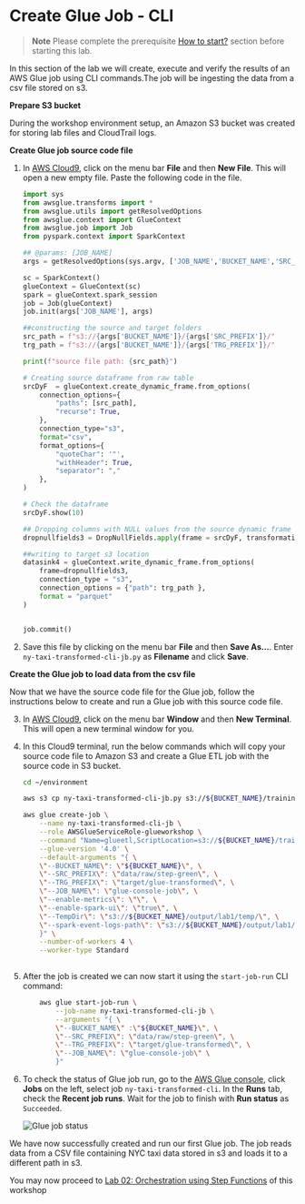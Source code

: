 # Create Glue Job - CLI

> **Note**
> Please complete the prerequisite [How to start?](/Lab%2000%3A%20Login%20and%20Initial%20Setup/README.md) section before starting this lab.

In this section of the lab we will create, execute and verify the results of an AWS Glue job using CLI commands.The job will be ingesting the data from a csv file stored on s3.

**Prepare S3 bucket**

During the workshop environment setup, an Amazon S3 bucket was created for storing lab files and CloudTrail logs.

**Create Glue job source code file**

1. In [AWS Cloud9](https://us-east-2.console.aws.amazon.com/cloud9/), click on the menu bar **File** and then **New File**. This will open a new empty file. Paste the following code in the file.
    ```python
    import sys
    from awsglue.transforms import *
    from awsglue.utils import getResolvedOptions
    from awsglue.context import GlueContext
    from awsglue.job import Job
    from pyspark.context import SparkContext

    ## @params: [JOB_NAME]
    args = getResolvedOptions(sys.argv, ['JOB_NAME','BUCKET_NAME','SRC_PREFIX','TRG_PREFIX'])

    sc = SparkContext()
    glueContext = GlueContext(sc)
    spark = glueContext.spark_session
    job = Job(glueContext)
    job.init(args['JOB_NAME'], args)

    ##constructing the source and target folders
    src_path = f"s3://{args['BUCKET_NAME']}/{args['SRC_PREFIX']}/"
    trg_path = f"s3://{args['BUCKET_NAME']}/{args['TRG_PREFIX']}/"

    print(f"source file path: {src_path}")

    # Creating source dataframe from raw table
    srcDyF  = glueContext.create_dynamic_frame.from_options(
        connection_options={
            "paths": [src_path],
            "recurse": True,
        },
        connection_type="s3",
        format="csv",
        format_options={
            "quoteChar": '"',
            "withHeader": True,
            "separator": ","
        },
    )

    # Check the dataframe
    srcDyF.show(10)

    ## Dropping columns with NULL values from the source dynamic frame
    dropnullfields3 = DropNullFields.apply(frame = srcDyF, transformation_ctx = "dropnullfields3")

    ##writing to target s3 location
    datasink4 = glueContext.write_dynamic_frame.from_options(
        frame=dropnullfields3,
        connection_type = "s3",
        connection_options = {"path": trg_path },
        format = "parquet"
    )


    job.commit()

    ```

2. Save this file by clicking on the menu bar **File** and then **Save As...**.  Enter `ny-taxi-transformed-cli-jb.py` as **Filename** and click **Save**.


**Create the Glue job to load data from the csv file**

Now that we have the source code file for the Glue job, follow the instructions below to create and run a Glue job with this source code file.

3. In [AWS Cloud9](https://us-east-2.console.aws.amazon.com/cloud9/), click on the menu bar **Window** and then **New Terminal**. This will open a new terminal window for you.

4. In this Cloud9 terminal, run the below commands which will copy your source code file to Amazon S3 and create a Glue ETL job with the source code in S3 bucket.

    ```bash
    cd ~/environment

    aws s3 cp ny-taxi-transformed-cli-jb.py s3://${BUCKET_NAME}/trainingday-scripts/ny-taxi-transformed-cli-jb.py

    aws glue create-job \
        --name ny-taxi-transformed-cli-jb \
        --role AWSGlueServiceRole-glueworkshop \
        --command "Name=glueetl,ScriptLocation=s3://${BUCKET_NAME}/trainingday-scripts/ny-taxi-transformed-cli-jb.py,PythonVersion=3" \
        --glue-version '4.0' \
        --default-arguments "{ \
        \"--BUCKET_NAME\": \"${BUCKET_NAME}\", \
        \"--SRC_PREFIX\": \"data/raw/step-green\", \
        \"--TRG_PREFIX\": \"target/glue-transformed\", \
        \"--JOB_NAME\": \"glue-console-job\", \
        \"--enable-metrics\": \"\", \
        \"--enable-spark-ui\": \"true\", \
        \"--TempDir\": \"s3://${BUCKET_NAME}/output/lab1/temp/\", \
        \"--spark-event-logs-path\": \"s3://${BUCKET_NAME}/output/lab1/sparklog/\" \
        }" \
        --number-of-workers 4 \
        --worker-type Standard
        
    ```



5. After the job is created we can now start it using the `start-job-run` CLI command:
    ```bash
        aws glue start-job-run \
            --job-name ny-taxi-transformed-cli-jb \
            --arguments "{ \
            \"--BUCKET_NAME\" :\"${BUCKET_NAME}\", \
            \"--SRC_PREFIX\": \"data/raw/step-green\", \
            \"--TRG_PREFIX\": \"target/glue-transformed\", \
            \"--JOB_NAME\": \"glue-console-job\" \
            }"
    ```

6. To check the status of Glue job run, go to the [AWS Glue console](https://us-east-2.console.aws.amazon.com/glue/), click **Jobs** on the left, select job `ny-taxi-transformed-cli`. In the **Runs** tab, check the **Recent job runs**. Wait for the job to finish with **Run status** as `Succeeded`.

    ![Glue job status](/static/Glue%20Jobs/Lab%202/glue-job-screens/SUCCESS.png)

We have now successfully created and run our first Glue job. The job reads data from a CSV file containing NYC taxi data stored in s3 and loads it to a different path in s3.

You may now proceed to [Lab 02: Orchestration using Step Functions](/Lab%2002%3A%20Orchestration%20using%20Step%20Functions/README.md) of this workshop